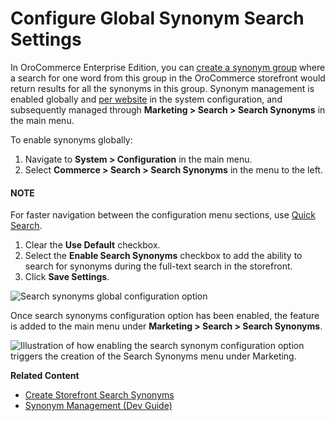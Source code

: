 <a id="configuration-guide-commerce-search-synonyms"></a>

# Configure Global Synonym Search Settings

In OroCommerce Enterprise Edition, you can [create a synonym group](../../../../marketing/search/index.md#user-guide-search-synonyms) where a search for one word from this group in the OroCommerce storefront would return results for all the synonyms in this group. Synonym management is enabled globally and [per website](../../../websites/web-configuration/commerce/search/website-search-synonyms.md#configuration-website-commerce-search-synonyms) in the system configuration, and subsequently managed through **Marketing > Search > Search Synonyms** in the main menu.

To enable synonyms globally:

1. Navigate to **System > Configuration** in the main menu.
2. Select **Commerce > Search > Search Synonyms** in the menu to the left.

#### NOTE
For faster navigation between the configuration menu sections, use [Quick Search](../../quick-search.md#user-guide-system-configuration-quick-search).

1. Сlear the **Use Default** checkbox.
2. Select the **Enable Search Synonyms** checkbox to add the ability to search for synonyms during the full-text search in the storefront.
3. Click **Save Settings**.

![Search synonyms global configuration option](user/img/system/config_commerce/search/search-synonyms-config.png)

Once search synonyms configuration option has been enabled, the feature is added to the main menu under **Marketing > Search > Search Synonyms**.

![Illustration of how enabling the search synonym configuration option triggers the creation of the Search Synonyms menu under Marketing.](user/img/system/config_commerce/search/search-synonyms-config-enables-menu.png)

**Related Content**

* [Create Storefront Search Synonyms](../../../../marketing/search/index.md#user-guide-search-synonyms)
* [Synonym Management (Dev Guide)](../../../../../../bundles/commerce/WebsiteElasticSearchBundle/synonym-management.md#bundle-docs-commerce-website-elasticsearch-bundle-synonyms)
